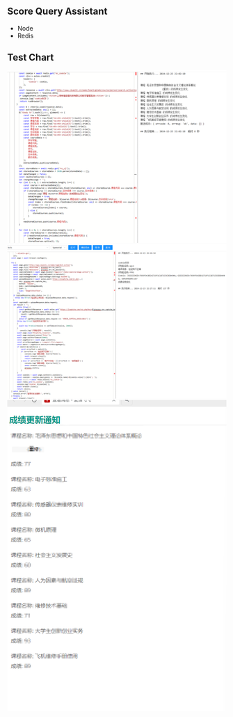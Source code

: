 ## Score Query Assistant
 

- Node
- Redis

## Test Chart

![Test Image](./images/1.png)
![Test Image](./images/3.png)
![Test Image](./images/2.png)

